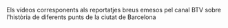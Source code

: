 Els vídeos corresponents als reportatjes breus emesos pel canal BTV
sobre l'història de diferents punts de la ciutat de Barcelona
